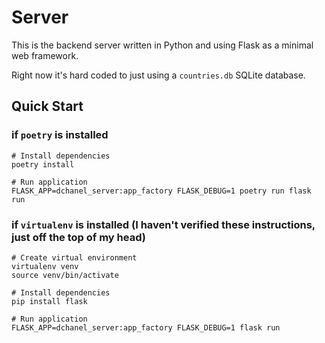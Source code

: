 # Server

This is the backend server written in Python and using Flask as a minimal web
framework.

Right now it's hard coded to just using a `countries.db` SQLite database.


## Quick Start


### if `poetry` is installed
```
# Install dependencies
poetry install

# Run application
FLASK_APP=dchanel_server:app_factory FLASK_DEBUG=1 poetry run flask run
```


### if `virtualenv` is installed (I haven't verified these instructions, just off the top of my head)
```
# Create virtual environment
virtualenv venv
source venv/bin/activate

# Install dependencies
pip install flask

# Run application
FLASK_APP=dchanel_server:app_factory FLASK_DEBUG=1 flask run
```
